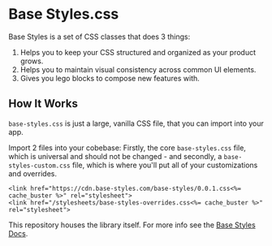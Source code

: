 # Base Styles.css

Base Styles is a set of CSS classes that does 3 things: 
1. Helps you to keep your CSS structured and organized as your product grows.
2. Helps you to maintain visual consistency across common UI elements.
3. Gives you lego blocks to compose new features with.

## How It Works

`base-styles.css` is just a large, vanilla CSS file, that you can import into your app. 

Import 2 files into your cobebase: Firstly, the core `base-styles.css` file, which is universal and should not be changed - and secondly, a `base-styles-custom.css` file, which is where you'll put all of your customizations and overrides.

```
<link href="https://cdn.base-styles.com/base-styles/0.0.1.css<%= cache_buster %>" rel="stylesheet">
<link href="/stylesheets/base-styles-overrides.css<%= cache_buster %>" rel="stylesheet">
```

This repository houses the library itself. For more info see the [Base Styles Docs](https://base-styles.com).